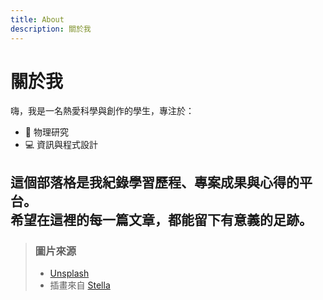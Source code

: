 ```yaml
---
title: About
description: 關於我
---
```



# 關於我

嗨，我是一名熱愛科學與創作的學生，專注於：

- 📘 物理研究
- 💻 資訊與程式設計

這個部落格是我紀錄學習歷程、專案成果與心得的平台。  
希望在這裡的每一篇文章，都能留下有意義的足跡。
---

> ### 圖片來源
> - [Unsplash](https://unsplash.com/)
> - 插畫來自 [Stella](https://www.pixiv.net/users/93273965)
